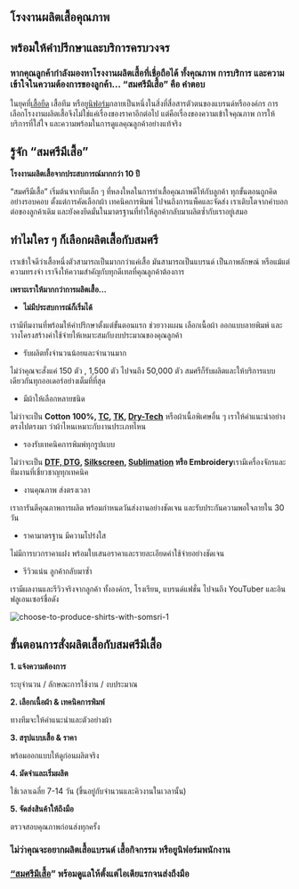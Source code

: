 ## **โรงงานผลิตเสื้อคุณภาพ**<br>
## **พร้อมให้คำปรึกษาและบริการครบวงจร**

### หากคุณลูกค้ากำลังมองหาโรงงานผลิตเสื้อที่เชื่อถือได้ ทั้งคุณภาพ การบริการ และความเข้าใจในความต้องการของลูกค้า… “สมศรีมีเสื้อ” คือ คำตอบ

ในยุคที่[เสื้อยืด](reasons-why-t-shirts-are-always-popular) เสื้อทีม หรือ[ยูนิฟอร์ม](company-shirt)กลายเป็นหนึ่งในสิ่งที่สื่อสารตัวตนของแบรนด์หรือองค์กร การเลือกโรงงานผลิตเสื้อจึงไม่ใช่แค่เรื่องของราคาอีกต่อไป แต่คือเรื่องของความเข้าใจคุณภาพ การให้บริการที่ใส่ใจ และความพร้อมในการดูแลคุณลูกค้าอย่างแท้จริง

## **รู้จัก “สมศรีมีเสื้อ”**

**โรงงานผลิตเสื้อจากประสบการณ์มากกว่า 10 ปี**

“สมศรีมีเสื้อ” เริ่มต้นจากทีมเล็ก ๆ ที่หลงใหลในการทำเสื้อคุณภาพดีให้กับลูกค้า ทุกขั้นตอนถูกคิดอย่างรอบคอบ ตั้งแต่การคัดเลือกผ้า เทคนิคการพิมพ์ ไปจนถึงการแพ็คและจัดส่ง เราเติบโตจากคำบอกต่อของลูกค้าเดิม และยังคงยึดมั่นในมาตรฐานที่ทำให้ลูกค้ากลับมาผลิตซ้ำกับเราอยู่เสมอ

## **ทำไมใคร ๆ ก็เลือกผลิตเสื้อกับสมศรี**

เราเข้าใจดีว่าเสื้อหนึ่งตัวสามารถเป็นมากกว่าแค่เสื้อ มันสามารถเป็นแบรนด์ เป็นภาพลักษณ์ หรือแม้แต่ความทรงจำ เราจึงให้ความสำคัญกับทุกดีเทลที่คุณลูกค้าต้องการ

**เพราะเราให้มากกว่าการผลิตเสื้อ…**

- **ไม่มีประสบการณ์ก็เริ่มได้**

เรามีทีมงานที่พร้อมให้คำปรึกษาตั้งแต่ขั้นตอนแรก ช่วยวางแผน เลือกเนื้อผ้า ออกแบบลายพิมพ์ และวางโครงสร้างค่าใช้จ่ายให้เหมาะสมกับงบประมาณของคุณลูกค้า

- รับผลิตทั้งจำนวนน้อยและจำนวนมาก

ไม่ว่าคุณจะสั่งแค่ 150 ตัว , 1,500 ตัว ไปจนถึง 50,000 ตัว สมศรีก็รับผลิตและให้บริการแบบเดียวกันทุกออเดอร์อย่างเต็มที่ที่สุด

- มีผ้าให้เลือกหลายชนิด

ไม่ว่าจะเป็น **Cotton 100%, [TC](what-is-tc-fabric-what-type-of-fabric), [TK](what-is-tk-fabric), [Dry-Tech](what-is-dry-tech-fabric-polo-shirt)** หรือผ้าเนื้อพิเศษอื่น ๆ เราให้คำแนะนำอย่างตรงไปตรงมา ว่าผ้าไหนเหมาะกับงานประเภทไหน

- รองรับเทคนิคการพิมพ์ทุกรูปแบบ

ไม่ว่าจะเป็น **[DTF, DTG](what-is-dft-dtg), [Silkscreen](what-is-silks-creen), [Sublimation](t-shirt-screen-printing-sublimation) หรือ Embroidery**เรามีเครื่องจักรและทีมงานที่เชี่ยวชาญทุกเทคนิค

- งานคุณภาพ ส่งตรงเวลา

เราการันตีคุณภาพการผลิต พร้อมกำหนดวันส่งงานอย่างชัดเจน และรับประกันความพอใจภายใน 30 วัน

- ราคามาตรฐาน มีความโปร่งใส

ไม่มีการบวกราคาแฝง พร้อมใบเสนอราคาและรายละเอียดค่าใช้จ่ายอย่างชัดเจน

- รีวิวแน่น ลูกค้ากลับมาซ้ำ

เรามีผลงานและรีวิวจริงจากลูกค้า ทั้งองค์กร, โรงเรียน, แบรนด์แฟชั่น ไปจนถึง YouTuber และอินฟลูเอนเซอร์ชื่อดัง

![choose-to-produce-shirts-with-somsri-1](/blog/choose-to-produce-shirts-with-somsri-1.jpg)

## **ขั้นตอนการสั่งผลิตเสื้อกับสมศรีมีเสื้อ**

**1. แจ้งความต้องการ**

ระบุจำนวน / ลักษณะการใช้งาน / งบประมาณ

**2. เลือกเนื้อผ้า & เทคนิคการพิมพ์**

ทางทีมจะให้คำแนะนำและตัวอย่างผ้า

**3. สรุปแบบเสื้อ & ราคา**

พร้อมออกแบบให้ดูก่อนผลิตจริง

**4. มัดจำและเริ่มผลิต**

ใช้เวลาเฉลี่ย 7-14 วัน (ขึ้นอยู่กับจำนวนและคิวงานในเวลานั้น)

**5. จัดส่งสินค้าให้ถึงมือ**

ตรวจสอบคุณภาพก่อนส่งทุกครั้ง

### **ไม่ว่าคุณจะอยากผลิตเสื้อแบรนด์ เสื้อกิจกรรม หรือยูนิฟอร์มพนักงาน**<br>
### **[“สมศรีมีเสื้อ](/)” พร้อมดูแลให้ตั้งแต่ไอเดียแรกจนส่งถึงมือ**